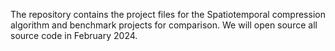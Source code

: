 The repository contains the project files for the Spatiotemporal compression algorithm and benchmark projects for comparison. We will open source all source code in February 2024.
